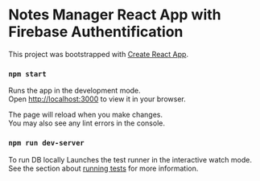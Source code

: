 # Notes Manager React App with Firebase  Authentification

This project was bootstrapped with [Create React App](https://github.com/facebook/create-react-app).


### `npm start`

Runs the app in the development mode.\
Open [http://localhost:3000](http://localhost:3000) to view it in your browser.

The page will reload when you make changes.\
You may also see any lint errors in the console.

### `npm run dev-server`
To run DB locally
Launches the test runner in the interactive watch mode.\
See the section about [running tests](https://facebook.github.io/create-react-app/docs/running-tests) for more information.


<!-- install fake BE json-server -->
<!-- https://www.npmjs.com/package/json-server -->
<!-- npm install -g json-server -->
<!-- install thunder client extension VSCD to handle api -->
 <!-- npm run dev-server      -->
 <!-- avatar creator -->
 <!-- https://api.dicebear.com/5.x/bottts/svg?seed=234 -->
<!-- firebase documentation
protect firestore backend
https://firebase.google.com/docs/rules/basics  allow read, write: if request.auth != null;-->
<!-- remove strict mode because useEffect is runnig twice -->